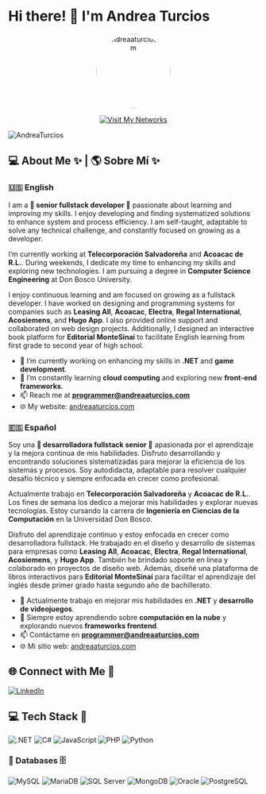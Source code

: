 # Hi there! 👋 I'm Andrea Turcios
<p align="center">
  <img src="https://andreaaturcios.com/img/aT_solo.png" width="150" height="150" alt="andreaaturcios.com" style="border-radius: 50%;">
  <p align="center">
    <a href="https://andreaaturcios.com/redes.html">
      <img src="https://img.shields.io/badge/%E2%9C%A8%20Visit%20My%20Networks%20%E2%9C%A8-ff66b2?style=for-the-badge&logo=internetexplorer&logoColor=white" alt="Visit My Networks">
    </a>
  </p>
</p>

<p align="left"> <img src="https://komarev.com/ghpvc/?username=AndreaTurcios&label=Profile%20views&color=ff66b2&style=flat" alt="AndreaTurcios" /> </p>

## 💻 About Me ✨ | 🌎 Sobre Mí ✨
### 🇺🇸 English
I am a **🎀 senior fullstack developer 🎀** passionate about learning and improving my skills. I enjoy developing and finding systematized solutions to enhance system and process efficiency. I am self-taught, adaptable to solve any technical challenge, and constantly focused on growing as a developer.

I’m currently working at **Telecorporación Salvadoreña** and **Acoacac de R.L.**. During weekends, I dedicate my time to enhancing my skills and exploring new technologies. I am pursuing a degree in **Computer Science Engineering** at Don Bosco University.

I enjoy continuous learning and am focused on growing as a fullstack developer. I have worked on designing and programming systems for companies such as **Leasing All**, **Acoacac**, **Electra**, **Regal International**, **Acosiemens**, and **Hugo App**. I also provided online support and collaborated on web design projects. Additionally, I designed an interactive book platform for **Editorial MonteSinaí** to facilitate English learning from first grade to second year of high school.

- 🔭 I’m currently working on enhancing my skills in **.NET** and **game development**.
- 🌱 I’m constantly learning **cloud computing** and exploring new **front-end frameworks**.
- 📫 Reach me at **programmer@andreaaturcios.com**
- 🌐 My website: [andreaaturcios.com](https://andreaaturcios.com/)

### 🇪🇸 Español
Soy una **🎀 desarrolladora fullstack senior 🎀** apasionada por el aprendizaje y la mejora continua de mis habilidades. Disfruto desarrollando y encontrando soluciones sistematizadas para mejorar la eficiencia de los sistemas y procesos. Soy autodidacta, adaptable para resolver cualquier desafío técnico y siempre enfocada en crecer como profesional.

Actualmente trabajo en **Telecorporación Salvadoreña** y **Acoacac de R.L.**. Los fines de semana los dedico a mejorar mis habilidades y explorar nuevas tecnologías. Estoy cursando la carrera de **Ingeniería en Ciencias de la Computación** en la Universidad Don Bosco.

Disfruto del aprendizaje continuo y estoy enfocada en crecer como desarrolladora fullstack. He trabajado en el diseño y desarrollo de sistemas para empresas como **Leasing All**, **Acoacac**, **Electra**, **Regal International**, **Acosiemens**, y **Hugo App**. También he brindado soporte en línea y colaborado en proyectos de diseño web. Además, diseñé una plataforma de libros interactivos para **Editorial MonteSinaí** para facilitar el aprendizaje del inglés desde primer grado hasta segundo año de bachillerato.

- 🔭 Actualmente trabajo en mejorar mis habilidades en **.NET** y **desarrollo de videojuegos**.
- 🌱 Siempre estoy aprendiendo sobre **computación en la nube** y explorando nuevos **frameworks frontend**.
- 📫 Contáctame en **programmer@andreaaturcios.com**
- 🌐 Mi sitio web: [andreaaturcios.com](https://andreaaturcios.com/)

## 🌐 Connect with Me 🌟
[![LinkedIn](https://img.shields.io/badge/LinkedIn-%23ff66b2.svg?style=for-the-badge&logo=linkedin&logoColor=white)](https://www.linkedin.com/in/andreaaturcios/)

## 💻 Tech Stack 🎨
![.NET](https://img.shields.io/badge/.NET-ff66b2.svg?style=for-the-badge&logo=dotnet&logoColor=white) ![C#](https://img.shields.io/badge/C%23-ff66b2.svg?style=for-the-badge&logo=c-sharp&logoColor=white) ![JavaScript](https://img.shields.io/badge/javascript-%23ffccff.svg?style=for-the-badge&logo=javascript&logoColor=%23F7DF1E) ![PHP](https://img.shields.io/badge/php-%23ff99cc.svg?style=for-the-badge&logo=php&logoColor=white) ![Python](https://img.shields.io/badge/python-%23ff66b2?style=for-the-badge&logo=python&logoColor=white)

### 💾 Databases 🗄️
![MySQL](https://img.shields.io/badge/mysql-ff66b2.svg?style=for-the-badge&logo=mysql&logoColor=white) ![MariaDB](https://img.shields.io/badge/MariaDB-ff99cc?style=for-the-badge&logo=mariadb&logoColor=white) ![SQL Server](https://img.shields.io/badge/SQL%20Server-ff66b2?style=for-the-badge&logo=microsoft-sql-server&logoColor=white) ![MongoDB](https://img.shields.io/badge/MongoDB-ffccff?style=for-the-badge&logo=mongodb&logoColor=white) ![Oracle](https://img.shields.io/badge/Oracle-ff66b2?style=for-the-badge&logo=oracle&logoColor=white) ![PostgreSQL](https://img.shields.io/badge/PostgreSQL-ff99cc?style=for-the-badge&logo=postgresql&logoColor=white)

